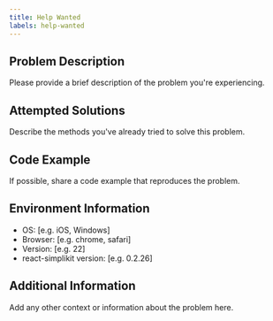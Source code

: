 ```yaml
---
title: Help Wanted
labels: help-wanted
---
```


## Problem Description

Please provide a brief description of the problem you're experiencing.

<!-- **문제 설명**
마주친 문제에 대해 설명을 작성해주세요. -->

## Attempted Solutions

Describe the methods you've already tried to solve this problem.

<!-- **시도해 본 방법들**
문제를 해결하기 위해 시도해 본 방법들을 알려주세요. -->

## Code Example

If possible, share a code example that reproduces the problem.

<!-- **예시 코드**
가능한 경우, 문제 재현이 가능한 예시 코드를 첨부해주세요. -->

## Environment Information

- OS: [e.g. iOS, Windows]
- Browser: [e.g. chrome, safari]
- Version: [e.g. 22]
- react-simplikit version: [e.g. 0.2.26]

<!-- **환경 정보:**

- OS: [예: iOS, Windows]
- 브라우저: [예: chrome, safari]
- 버전: [예: 22]
- react-simplikit 버전: [예: 0.2.26] -->

## Additional Information

Add any other context or information about the problem here.

<!-- **추가 정보**
문제에 대한 다른 맥락이나 정보가 있다면 여기에 추가해주세요. -->
